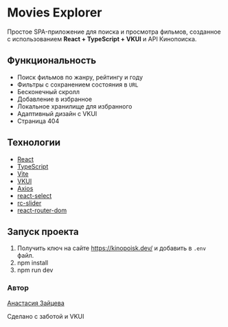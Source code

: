 # Movies Explorer

Простое SPA-приложение для поиска и просмотра фильмов, созданное с использованием **React + TypeScript + VKUI** и API Кинопоиска.

## Функциональность

- Поиск фильмов по жанру, рейтингу и году
- Фильтры с сохранением состояния в `URL`
- Бесконечный скролл
- Добавление в избранное
- Локальное хранилище для избранного
- Адаптивный дизайн с VKUI
- Страница 404

## Технологии

- [React](https://reactjs.org/)
- [TypeScript](https://www.typescriptlang.org/)
- [Vite](https://vitejs.dev/)
- [VKUI](https://vkcom.github.io/VKUI/)
- [Axios](https://axios-http.com/)
- [react-select](https://react-select.com/)
- [rc-slider](https://www.npmjs.com/package/rc-slider)
- [react-router-dom](https://reactrouter.com/)

## Запуск проекта

1. Получить ключ на сайте https://kinopoisk.dev/ и добавить в `.env` файл.
2. npm install
3. npm run dev

### Автор

[Анастасия Зайцева](https://github.com/AnastasiaKatyushkina)

Сделано с заботой и VKUI
